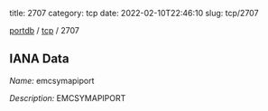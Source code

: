 title: 2707
category: tcp
date: 2022-02-10T22:46:10
slug: tcp/2707

[portdb](/) / [tcp](/category/tcp.html) / 2707


## IANA Data

_Name:_ emcsymapiport

_Description:_ EMCSYMAPIPORT

